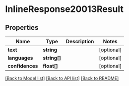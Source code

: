 # InlineResponse20013Result

## Properties
Name | Type | Description | Notes
------------ | ------------- | ------------- | -------------
**text** | **string** |  | [optional] 
**languages** | **string[]** |  | [optional] 
**confidences** | **float[]** |  | [optional] 

[[Back to Model list]](../README.md#documentation-for-models) [[Back to API list]](../README.md#documentation-for-api-endpoints) [[Back to README]](../README.md)


